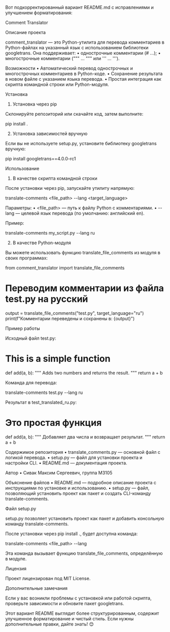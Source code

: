 Вот подкорректированный вариант README.md с исправлениями и улучшением форматирования:

Comment Translator

Описание проекта

comment_translator — это Python-утилита для перевода комментариев в Python-файлах на указанный язык с использованием библиотеки googletrans. Она поддерживает:
	•	однострочные комментарии (# ...);
	•	многострочные комментарии (""" ... """ или ''' ... ''').

Возможности
	•	Автоматический перевод однострочных и многострочных комментариев в Python-коде.
	•	Сохранение результата в новом файле с указанием языка перевода.
	•	Простая интеграция как скрипта командной строки или Python-модуля.

Установка

1. Установка через pip

Склонируйте репозиторий или скачайте код, затем выполните:

pip install .

2. Установка зависимостей вручную

Если вы не используете setup.py, установите библиотеку googletrans вручную:

pip install googletrans==4.0.0-rc1

Использование

1. В качестве скрипта командной строки

После установки через pip, запускайте утилиту напрямую:

translate-comments <file_path> --lang <target_language>

Параметры:
	•	<file_path> — путь к файлу Python с комментариями.
	•	--lang — целевой язык перевода (по умолчанию: английский en).

Пример:

translate-comments my_script.py --lang ru

2. В качестве Python-модуля

Вы можете использовать функцию translate_file_comments из модуля в своих программах:

from comment_translator import translate_file_comments

# Переводим комментарии из файла test.py на русский
output = translate_file_comments("test.py", target_language="ru")
print(f"Комментарии переведены и сохранены в: {output}")

Пример работы

Исходный файл test.py:

# This is a simple function
def add(a, b):
    """
    Adds two numbers and returns the result.
    """
    return a + b

Команда для перевода:

translate-comments test.py --lang ru

Результат в test_translated_ru.py:

# Это простая функция
def add(a, b):
    """
    Добавляет два числа и возвращает результат.
    """
    return a + b

Содержимое репозитория
	•	translate_comments.py — основной файл с логикой перевода.
	•	setup.py — файл для установки проекта и настройки CLI.
	•	README.md — документация проекта.

Автор
	•	Сивак Максим Сергеевич, группа М3105

Объяснение файлов
	•	README.md — подробное описание проекта с инструкциями по установке и использованию.
	•	setup.py — файл, позволяющий установить проект как пакет и создать CLI-команду translate-comments.

Файл setup.py

setup.py позволяет установить проект как пакет и добавить консольную команду translate-comments.

После установки через pip install ., будет доступна команда:

translate-comments <file_path> --lang <language>

Эта команда вызывает функцию translate_file_comments, определённую в модуле.

Лицензия

Проект лицензирован под MIT License.

Дополнительные замечания

Если у вас возникли проблемы с установкой или работой скрипта, проверьте зависимости и обновите пакет googletrans.

Этот вариант README выглядит более структурированным, содержит улучшенное форматирование и чистый стиль. Если нужны дополнительные правки, дайте знать! 😊
